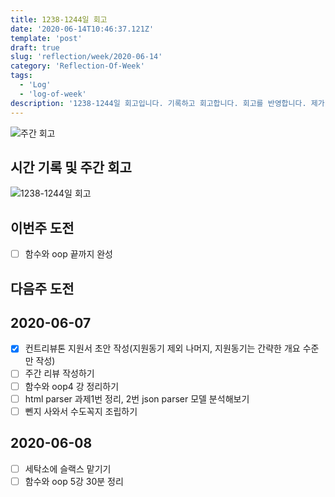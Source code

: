 ```yaml
---
title: 1238-1244일 회고
date: '2020-06-14T10:46:37.121Z'
template: 'post'
draft: true
slug: 'reflection/week/2020-06-14'
category: 'Reflection-Of-Week'
tags:
  - 'Log'
  - 'log-of-week'
description: '1238-1244일 회고입니다. 기록하고 회고합니다. 회고를 반영합니다. 제가 자라는 방식입니다.'
---
```

![주간 회고](https://imgur.com/PwMHNaY.png)


## 시간 기록 및 주간 회고 

![1238-1244일 회고](.png)


## 이번주 도전
- [ ] 함수와 oop 끝까지 완성 

## 다음주 도전

## 2020-06-07
 - [x] 컨트리뷰톤 지원서 초안 작성(지원동기 제외 나머지, 지원동기는 간략한 개요 수준만 작성)
 - [ ] 주간 리뷰 작성하기 
 - [ ] 함수와 oop4 강 정리하기 
 - [ ] html parser 과제1번 정리, 2번 json parser 모델 분석해보기
 - [ ] 뻰지 사와서 수도꼭지 조립하기

## 2020-06-08
 - [ ] 세탁소에 슬랙스 맡기기
 - [ ] 함수와 oop 5강 30분 정리
